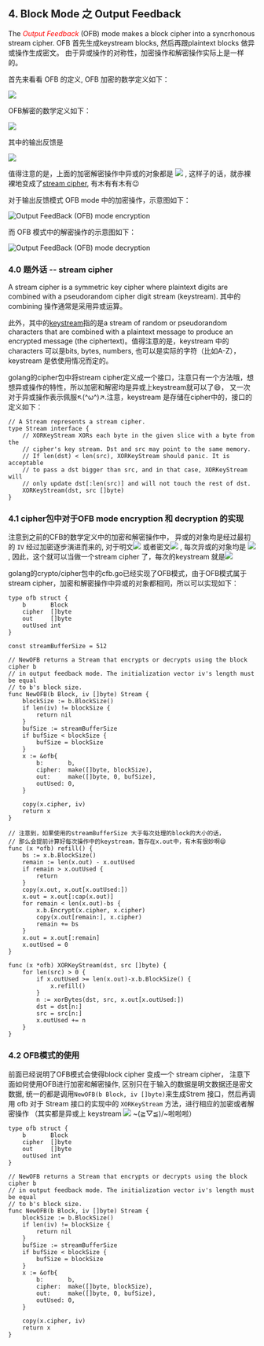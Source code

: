 ## 4. Block Mode 之 Output Feedback
The <font color="red">*Output Feedback*</font> (OFB) mode makes a block cipher into a syncrhonous stream cipher.
OFB 首先生成keystream blocks, 然后再跟plaintext blocks 做异或操作生成密文。
由于异或操作的对称性，加密操作和解密操作实际上是一样的。

首先来看看 OFB 的定义, OFB 加密的数学定义如下：

<img src="http://chart.googleapis.com/chart?cht=tx&chl= C_j = P_j \oplus E_K( I_{j-1} ) " style="border:none;">

OFB解密的数学定义如下：

<img src="http://chart.googleapis.com/chart?cht=tx&chl= P_j = C_j \oplus E_K( I_{j-1} ) " style="border:none;">

其中的输出反馈是

<img src="http://chart.googleapis.com/chart?cht=tx&chl= I_j = E_K(I_{j-1}) \\ I_0 = IV" style="border:none;">


值得注意的是，上面的加密解密操作中异或的对象都是
<img src="http://chart.googleapis.com/chart?cht=tx&chl= E_K(I_{j-1}) " style="border:none;">
, 这样子的话，就赤裸裸地变成了[stream cipher](https://en.wikipedia.org/wiki/Stream_cipher), 有木有有木有😉



对于输出反馈模式 OFB mode 中的加密操作，示意图如下：

![Output FeedBack (OFB) mode encryption](https://upload.wikimedia.org/wikipedia/commons/b/b0/OFB_encryption.svg)

而 OFB 模式中的解密操作的示意图如下：

![Output FeedBack (OFB) mode decryption](https://upload.wikimedia.org/wikipedia/commons/f/f5/OFB_decryption.svg)


### 4.0 题外话 -- stream cipher
A stream cipher is a symmetric key cipher where plaintext digits are combined with a pseudorandom cipher digit stream (keystream).
其中的combining 操作通常是采用异或运算。

此外，其中的[keystream](https://en.wikipedia.org/wiki/Keystream)指的是a stream of random or pseudorandom characters that are combined
with a plaintext message to produce an encrypted message (the ciphertext)。值得注意的是，keystream 中的 characters 可以是bits, bytes, numbers,
也可以是实际的字符（比如A-Z），keystream 是依使用情况而定的。

golang的cipher包中将stream cipher定义成一个接口，注意只有一个方法哦，想想异或操作的特性，所以加密和解密均是异或上keystream就可以了😄，
又一次对于异或操作表示佩服↖(^ω^)↗.注意，keystream 是存储在cipher中的，接口的定义如下：
```golang
// A Stream represents a stream cipher.
type Stream interface {
	// XORKeyStream XORs each byte in the given slice with a byte from the
	// cipher's key stream. Dst and src may point to the same memory.
	// If len(dst) < len(src), XORKeyStream should panic. It is acceptable
	// to pass a dst bigger than src, and in that case, XORKeyStream will
	// only update dst[:len(src)] and will not touch the rest of dst.
	XORKeyStream(dst, src []byte)
}

```

### 4.1 cipher包中对于OFB  mode encryption 和 decryption 的实现
注意到之前的CFB的数学定义中的加密和解密操作中，
异或的对象均是经过最初的 `IV` 经过加密逐步演进而来的, 对于明文<img src="http://chart.googleapis.com/chart?cht=tx&chl= P_j" style="border:none;">
 或者密文<img src="http://chart.googleapis.com/chart?cht=tx&chl= C_j" style="border:none;">
, 每次异或的对象均是 <img src="http://chart.googleapis.com/chart?cht=tx&chl= E_K(I_{j-1}) " style="border:none;">
,  因此，这个就可以当做一个stream cipher 了，每次的keystream 就是<img src="http://chart.googleapis.com/chart?cht=tx&chl= E_K(I_{j-1}) " style="border:none;">

golang的crypto/cipher包中的cfb.go已经实现了OFB模式，由于OFB模式属于stream cipher，加密和解密操作中异或的对象都相同，所以可以实现如下：

```golang
type ofb struct {
	b       Block
	cipher  []byte
	out     []byte
	outUsed int
}

const streamBufferSize = 512

// NewOFB returns a Stream that encrypts or decrypts using the block cipher b
// in output feedback mode. The initialization vector iv's length must be equal
// to b's block size.
func NewOFB(b Block, iv []byte) Stream {
	blockSize := b.BlockSize()
	if len(iv) != blockSize {
		return nil
	}
	bufSize := streamBufferSize
	if bufSize < blockSize {
		bufSize = blockSize
	}
	x := &ofb{
		b:       b,
		cipher:  make([]byte, blockSize),
		out:     make([]byte, 0, bufSize),
		outUsed: 0,
	}

	copy(x.cipher, iv)
	return x
}

// 注意到，如果使用的streamBufferSize 大于每次处理的block的大小的话，
// 那么会提前计算好每次操作中的keystream，暂存在x.out中，有木有很妙啊😄
func (x *ofb) refill() {
	bs := x.b.BlockSize()
	remain := len(x.out) - x.outUsed
	if remain > x.outUsed {
		return
	}
	copy(x.out, x.out[x.outUsed:])
	x.out = x.out[:cap(x.out)]
	for remain < len(x.out)-bs {
		x.b.Encrypt(x.cipher, x.cipher)
		copy(x.out[remain:], x.cipher)
		remain += bs
	}
	x.out = x.out[:remain]
	x.outUsed = 0
}

func (x *ofb) XORKeyStream(dst, src []byte) {
	for len(src) > 0 {
		if x.outUsed >= len(x.out)-x.b.BlockSize() {
			x.refill()
		}
		n := xorBytes(dst, src, x.out[x.outUsed:])
		dst = dst[n:]
		src = src[n:]
		x.outUsed += n
	}
}
```

### 4.2 OFB模式的使用
前面已经说明了OFB模式会使得block cipher 变成一个 stream cipher，
注意下面如何使用OFB进行加密和解密操作, 区别只在于输入的数据是明文数据还是密文数据, 统一的都是调用`NewOFB(b Block, iv []byte)`来生成Strem
接口，然后再调用 ofb 对于 Stream 接口的实现中的 `XORKeyStream` 方法，进行相应的加密或者解密操作
（其实都是异或上 keystream <img src="http://chart.googleapis.com/chart?cht=tx&chl= E_K(I_{j-1}) " style="border:none;">
~\(≧▽≦)/~啦啦啦）

```golang
type ofb struct {
	b       Block
	cipher  []byte
	out     []byte
	outUsed int
}

// NewOFB returns a Stream that encrypts or decrypts using the block cipher b
// in output feedback mode. The initialization vector iv's length must be equal
// to b's block size.
func NewOFB(b Block, iv []byte) Stream {
	blockSize := b.BlockSize()
	if len(iv) != blockSize {
		return nil
	}
	bufSize := streamBufferSize
	if bufSize < blockSize {
		bufSize = blockSize
	}
	x := &ofb{
		b:       b,
		cipher:  make([]byte, blockSize),
		out:     make([]byte, 0, bufSize),
		outUsed: 0,
	}

	copy(x.cipher, iv)
	return x
}

```

